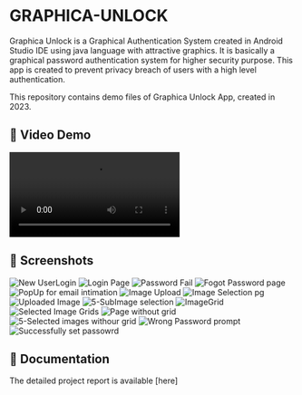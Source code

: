 # GRAPHICA-UNLOCK
Graphica Unlock is a Graphical Authentication System created in Android Studio IDE using java language with attractive graphics. It is basically a graphical password authentication system for higher security purpose. This app is created to prevent privacy breach of users with a high level authentication.

This repository contains demo files of Graphica Unlock App, created in 2023. 

## 🎥 Video Demo  
![Watch the Demo](Graphica-Unlock.mp4) 

## 📸 Screenshots 
![New UserLogin](assets/1)
![Login Page](assets/2)
![Password Fail](assets/3)
![Fogot Password page](assets/4)
![PopUp for email intimation](assets/5)
![Image Upload](assets/6)
![Image Selection pg](assets/7)
![Uploaded Image](assets/8)
![5-SubImage selection](assets/9)
![ImageGrid](assets/10)
![Selected Image Grids](assets/11)
![Page without grid](assets/12)
![5-Selected images withour grid](assets/13)
![Wrong Password prompt](assets/14)
![Successfully set passowrd](assets/15)

## 📄 Documentation 
The detailed project report is available [here]
